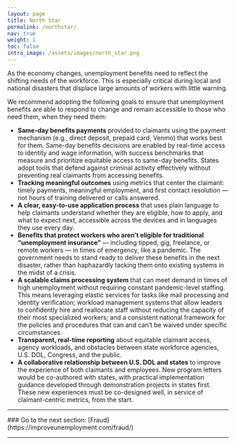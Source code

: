 ```yaml
---
layout: page
title: North Star
permalink: /northstar/
nav: true
weight: 1
toc: false
intro_image: /assets/images/north_star.png
---
```


As the economy changes, unemployment benefits need to reflect the shifting needs of the workforce. This is especially critical during local and national disasters that displace large amounts of workers with little warning. 

We recommend adopting the following goals to ensure that unemployment benefits are able to respond to change and remain accessible to those who need them, when they need them:
*   **Same-day benefits payments** provided to claimants using the payment mechanism (e.g., direct deposit, prepaid card, Venmo) that works best for them. Same-day benefits decisions are enabled by real-time access to identity and wage information, with success benchmarks that measure and prioritize equitable access to same-day benefits. States adopt tools that defend against criminal activity effectively without preventing real claimants from accessing benefits.
*   **Tracking meaningful outcomes** using metrics that center the claimant: timely payments, meaningful employment, and first contact resolution — not hours of training delivered or calls answered. 
*   **A clear, easy-to-use application process** that uses plain language to help claimants understand whether they are eligible, how to apply, and what to expect next, accessible across the devices and in languages they use every day.
*   **Benefits that protect workers who aren’t eligible for traditional “unemployment insurance”** — including tipped, gig, freelance, or remote workers — in times of emergency, like a pandemic. The government needs to stand ready to deliver these benefits in the next disaster, rather than haphazardly tacking them onto existing systems in the midst of a crisis.
*   **A scalable claims processing system** that can meet demand in times of high unemployment without requiring constant pandemic-level staffing. This means leveraging elastic services for tasks like mail processing and identity verification; workload management systems that allow leaders to confidently hire and reallocate staff without reducing the capacity of their most specialized workers; and a consistent national framework for the policies and procedures that can and can’t be waived under specific circumstances.
*   **Transparent, real-time reporting** about equitable claimant access, agency workloads, and obstacles between state workforce agencies, U.S. DOL, Congress, and the public.
*   **A collaborative relationship between U.S. DOL and states** to improve the experience of both claimants and employees. New program letters would be co-authored with states, with practical implementation guidance developed through demonstration projects in states first. These new experiences must be co-designed well, in service of claimant-centric metrics, from the start.

<hr>
### Go to the next section: [Fraud](https://improveunemployment.com/fraud/)
<hr>

